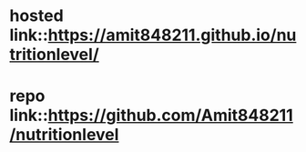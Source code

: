 # hosted link::https://amit848211.github.io/nutritionlevel/
# repo link::https://github.com/Amit848211/nutritionlevel
